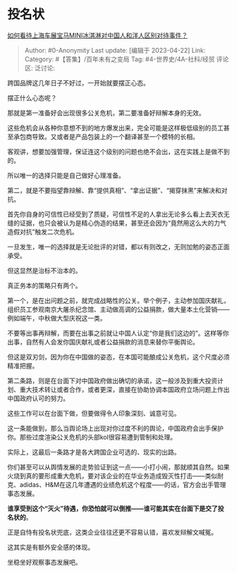 # 投名状
[如何看待上海车展宝马MINI冰淇淋对中国人和洋人区别对待事件？](https://www.zhihu.com/question/596680238/answer/2994496513)

> Author: #0-Anonymity
> Last update: [编辑于 2023-04-22]
> Link:
> Category: #【答集】/百年未有之变局
> Tag: #4-世界史/4A-社科/经贸 
> 评论区:
> 泛讨论:

跨国品牌这几年日子不好过，一开始就要摆正心态。

摆正什么心态呢？

那就是第一准备好会出现很多公关危机，第二要准备好辩解本身的无效。

这些危机会从各种你意想不到的地方爆发出来，完全可能是这样极低级别的员工甚至承包商导致。又或者是产品包装上的一个翻译甚至一个模特的长相。

客观讲，想要加强管理，保证连这个级别的问题也绝不会出，这在实践上是做不到的。

所以唯一的选择只能是自己做好心理准备。

第二，就是不要指望靠辩解、靠“提供真相”、“拿出证据”、“揭穿抹黑”来解决和对抗。

首先你自身的可信性已经受到了质疑，可信性不足的人拿出无论多么看上去天衣无缝的证据，也只会被认为是精心伪造的结果，甚至还会因为“竟然用这么大的力气造假对抗”触发二次危机。

一旦发生，唯一的选择就是无论批评的对错，都以有则改之，无则加勉的姿态正面承受。

但这显然是治标不治本的。

真正务本的策略只有两个。

第一个，是在出问题之前，就完成战略性的公关。举个例子，主动参加国庆献礼，组织员工参观南京大屠杀纪念馆、主动做高调的公益捐款，做大量本土化营销——例如端午，中秋做大型庆祝这一类。

不要等出事再辩解，而要在出事之前就让中国人认定“你是我们这边的”。这样等你出事，自然有人会发你国庆献礼或者公益捐款的消息来替你平衡舆论。

但这是双刃剑，因为你在中国做的姿态，在本国可能酿成公关危机，这个尺度必须精准把握。

第二条路，则是在台面下对中国政府做出确切的承诺，这一般涉及到重大投资计划、重大技术转让或者合作，或者更深，直接在协助协调本国政府立场问题上作出中国政府认可的努力。

这些工作可以在台面下做，但要做得令人印象深刻、诚意可见。

这一条能做到，那么当舆论场上出现对你过度不利的舆论，中国政府会出手保护你。那些过度渲染公关危机的头部kol很容易遭到管制和处理。

实际上，这最后一条路才是各大跨国企业可选的、现实的出路。

你们甚至可以从舆情发展的走势验证到这一点——小打小闹，那就顺其自然。如果火烧到真的要形成重大危机，要对该企业的在华业务造成毁灭性打击——类似耐克、adidas、H&M在这几年遭遇的业绩危机这个程度——的话，官方会出手管理事态发展。

**谁享受到这个“灭火”待遇，你恐怕就可以倒推——谁可能其实在台面下是交了投名状的**。

正是自恃有投名状兜底，这类企业往往还更不容易认错，喜欢发辩解文喊冤。

这其实是有额外安全感的体现。

坐稳坐好观察事态发展吧。
